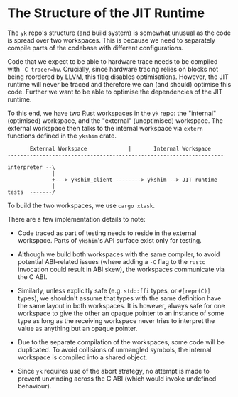 # The Structure of the JIT Runtime

The `yk` repo's structure (and build system) is somewhat unusual as the code is
spread over two workspaces. This is because we need to separately compile parts
of the codebase with different configurations.

Code that we expect to be able to hardware trace needs to be compiled with `-C
tracer=hw`. Crucially, since hardware tracing relies on blocks not being
reordered by LLVM, this flag disables optimisations. However, the JIT runtime
will never be traced and therefore we can (and should) optimise this code.
Further we want to be able to optimise the dependencies of the JIT runtime.

To this end, we have two Rust workspaces in the `yk` repo: the "internal"
(optimised) workspace, and the "external" (unoptimised) workspace. The external
workspace then talks to the internal workspace via `extern` functions defined
in the `ykshim` crate.

```
       External Workspace             |       Internal Workspace
--------------------------------------------------------------------

interpreter --\
              |
              +---> ykshim_client --------> ykshim --> JIT runtime
              |
tests  -------/
```

To build the two workspaces, we use `cargo xtask`.

There are a few implementation details to note:

 - Code traced as part of testing needs to reside in the external workspace.
   Parts of `ykshim`'s API surface exist only for testing.

 - Although we build both workspaces with the same compiler, to avoid potential
   ABI-related issues (where adding a `-C` flag to the `rustc` invocation could
   result in ABI skew), the workspaces communicate via the C ABI.

- Similarly, unless explicitly safe (e.g. `std::ffi` types, or `#[repr(C)]`
  types), we shouldn't assume that types with the same definition have the same
  layout in both workspaces. It is however, always safe for one workspace to
  give the other an opaque pointer to an instance of some type as long as the
  receiving workspace never tries to interpret the value as anything but an
  opaque pointer.

- Due to the separate compilation of the workspaces, some code will be
  duplicated. To avoid collisions of unmangled symbols, the internal workspace
  is compiled into a shared object.

- Since `yk` requires use of the abort strategy, no attempt is made to prevent
  unwinding across the C ABI (which would invoke undefined behaviour).
